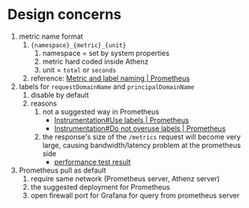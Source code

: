 # Design concerns

1. metric name format
    1. `{namespace}_{metric}_{unit}`
        1. namespace = set by system properties
        1. metric hard coded inside Athenz
        1. unit = `total` or `seconds`
    1. reference: [Metric and label naming | Prometheus](https://prometheus.io/docs/practices/naming/#metric-names)
1. labels for `requestDomainName` and `principalDomainName`
    1. disable by default
    1. reasons
        1. not a suggested way in Prometheus
            - [Instrumentation#Use labels | Prometheus](https://prometheus.io/docs/practices/instrumentation/#use-labels)
            - [Instrumentation#Do not overuse labels | Prometheus](https://prometheus.io/docs/practices/instrumentation/#do-not-overuse-labels)
        1. the response's size of the `/metrics` request will become very large, causing bandwidth/latency problem at the prometheus side
            - [performance test result](./performance.md#without-domain-vs-with-2000-domain-prometheus-endpoint)
1. Prometheus pull as default
    1. require same network (Prometheus server, Athenz server)
    1. the suggested deployment for Prometheus
    1. open firewall port for Grafana for query from prometheus server
